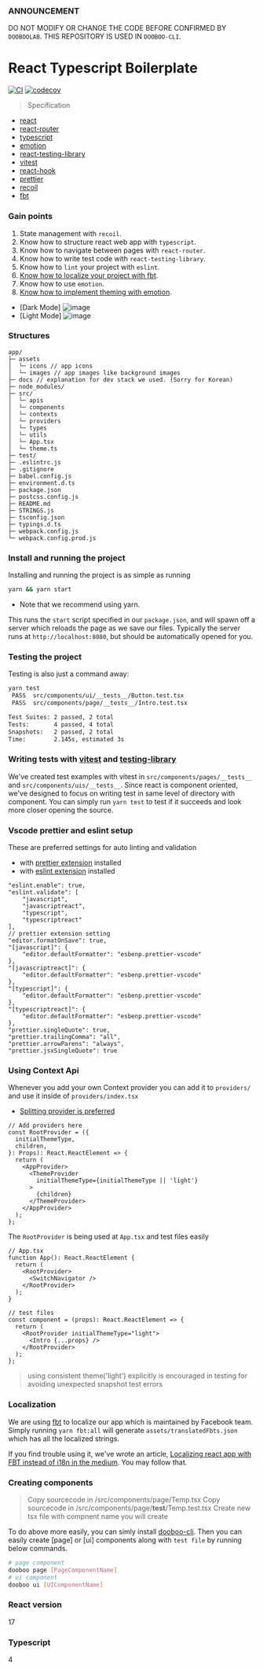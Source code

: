 ### ANNOUNCEMENT

DO NOT MODIFY OR CHANGE THE CODE BEFORE CONFIRMED BY `DOOBOOLAB`. THIS REPOSITORY IS USED IN `DOOBOO-CLI`.

# React Typescript Boilerplate

[![CI](https://github.com/dooboolab/dooboo-frontend-ts/actions/workflows/ci.yml/badge.svg)](https://github.com/dooboolab/dooboo-frontend-ts/actions/workflows/ci.yml)
[![codecov](https://codecov.io/gh/dooboolab/dooboo-frontend-ts/branch/main/graph/badge.svg)](https://codecov.io/gh/dooboolab/dooboo-frontend-ts)

> Specification

- [react](https://github.com/facebook/react)
- [react-router](https://github.com/ReactTraining/react-router)
- [typescript](https://github.com/Microsoft/TypeScript)
- [emotion](https://emotion.sh)
- [react-testing-library](https://github.com/kentcdodds/react-testing-library)
- [vitest](https://vitest.dev)
- [react-hook](https://reactjs.org/docs/hooks-intro.html)
- [prettier](https://prettier.io)
- [recoil](https://github.com/facebookexperimental/Recoil)
- [fbt](https://github.com/facebook/fbt)

### Gain points

1. State management with `recoil`.
2. Know how to structure react web app with `typescript`.
3. Know how to navigate between pages with `react-router`.
4. Know how to write test code with `react-testing-library`.
5. Know how to `lint` your project with `eslint`.
6. [Know how to localize your project with fbt](https://medium.com/dooboolab/localizing-react-app-with-fbt-instead-of-i18n-90822e0cb373).
7. Know how to use `emotion`.
8. [Know how to implement theming with emotion](https://github.com/dooboolab/dooboo-frontend-ts/blob/main/src/theme.ts).

- [Dark Mode]
  ![image](https://user-images.githubusercontent.com/27461460/58620208-815be500-8301-11e9-9a00-2ceaca7c93f5.png)
- [Light Mode]
  ![image](https://user-images.githubusercontent.com/27461460/58620232-8f116a80-8301-11e9-8b55-3bb2a743dff8.png)

### Structures

```text
app/
├─ assets
│  └─ icons // app icons
│  └─ images // app images like background images
├─ docs // explanation for dev stack we used. (Sorry for Korean)
├─ node_modules/
├─ src/
│  └─ apis
│  └─ components
│  └─ contexts
│  └─ providers
│  └─ types
│  └─ utils
│  └─ App.tsx
│  └─ theme.ts
├─ test/
├─ .eslintrc.js
├─ .gitignore
├─ babel.config.js
├─ environment.d.ts
├─ package.json
├─ postcss.config.js
├─ README.md
├─ STRINGS.js
├─ tsconfig.json
├─ typings.d.ts
├─ webpack.config.js
└─ webpack.config.prod.js
```

### Install and running the project

Installing and running the project is as simple as running

```sh
yarn && yarn start
```

- Note that we recommend using yarn.

This runs the `start` script specified in our `package.json`, and will spawn off a server which reloads the page as we save our files.
Typically the server runs at `http://localhost:8080`, but should be automatically opened for you.

### Testing the project

Testing is also just a command away:

```sh
yarn test
 PASS  src/components/ui/__tests__/Button.test.tsx
 PASS  src/components/page/__tests__/Intro.test.tsx

Test Suites: 2 passed, 2 total
Tests:       4 passed, 4 total
Snapshots:   2 passed, 2 total
Time:        2.145s, estimated 3s
```

### Writing tests with [vitest](https://vitest.dev) and [testing-library](https://testing-library.com/docs/react-testing-library)

We've created test examples with vitest in `src/components/pages/__tests__` and `src/components/uis/__tests__`. Since react is component oriented, we've designed to focus on writing test in same level of directory with component. You can simply run `yarn test` to test if it succeeds and look more closer opening the source.

### Vscode prettier and eslint setup

These are preferred settings for auto linting and validation

- with [prettier extension](https://marketplace.visualstudio.com/items?itemName=esbenp.prettier-vscode) installed
- with [eslint extension](https://marketplace.visualstudio.com/items?itemName=dbaeumer.vscode-eslint) installed

```
"eslint.enable": true,
"eslint.validate": [
    "javascript",
    "javascriptreact",
    "typescript",
    "typescriptreact"
],
// prettier extension setting
"editor.formatOnSave": true,
"[javascript]": {
    "editor.defaultFormatter": "esbenp.prettier-vscode"
},
"[javascriptreact]": {
    "editor.defaultFormatter": "esbenp.prettier-vscode"
},
"[typescript]": {
    "editor.defaultFormatter": "esbenp.prettier-vscode"
},
"[typescriptreact]": {
    "editor.defaultFormatter": "esbenp.prettier-vscode"
},
"prettier.singleQuote": true,
"prettier.trailingComma": "all",
"prettier.arrowParens": "always",
"prettier.jsxSingleQuote": true
```

### Using Context Api

Whenever you add your own Context provider you can add it to `providers/` and use it inside of `providers/index.tsx`

- [Splitting provider is preferred](https://github.com/facebook/react/issues/15156#issuecomment-474590693)

```tsx
// Add providers here
const RootProvider = ({
  initialThemeType,
  children,
}: Props): React.ReactElement => {
  return (
    <AppProvider>
      <ThemeProvider
        initialThemeType={initialThemeType || 'light'}
      >
        {children}
      </ThemeProvider>
    </AppProvider>
  );
};
```

The `RootProvider` is being used at `App.tsx` and test files easily

```tsx
// App.tsx
function App(): React.ReactElement {
  return (
    <RootProvider>
      <SwitchNavigator />
    </RootProvider>
  );
}
```

```tsx
// test files
const component = (props): React.ReactElement => {
  return (
    <RootProvider initialThemeType="light">
      <Intro {...props} />
    </RootProvider>
  );
};
```

> using consistent theme('light') explicitly is encouraged in testing for avoiding unexpected snapshot test errors

### Localization

We are using [fbt](https://github.com/facebook/fbt) to localize our app which is maintained by Facebook team. Simply running `yarn fbt:all` will generate `assets/translatedFbts.json` which has all the localized strings.

If you find trouble using it, we've wrote an article, [Localizing react app with FBT instead of i18n
 in the medium](https://medium.com/dooboolab/localizing-react-app-with-fbt-instead-of-i18n-90822e0cb373). You may follow that.


### Creating components

> Copy sourcecode in /src/components/page/Temp.tsx
> Copy sourcecode in /src/components/page/**test**/Temp.test.tsx
> Create new tsx file with compnent name you will create

To do above more easily, you can simly install [dooboo-cli](https://www.npmjs.com/package/dooboo-cli). Then you can easily create [page] or [ui] components along with `test file` by running below commands.

```sh
# page component
dooboo page [PageComponentName]
# ui component
dooboo ui [UIComponentName]
```

### React version

17

### Typescript

4
